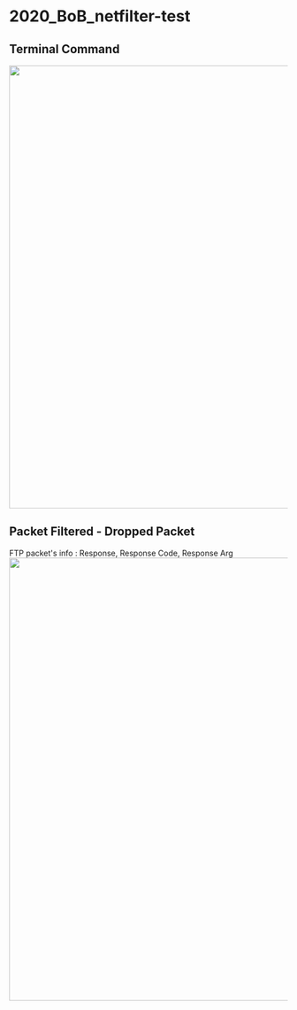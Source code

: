 # 2020_BoB_netfilter-test

<h2> Terminal Command </h2>
<div>
<img width = "800" src = "https://user-images.githubusercontent.com/58834907/90671383-97035480-e28f-11ea-8ffe-496ea1b08916.PNG" >
</div>

<h2> Packet Filtered - Dropped Packet </h2>
FTP packet's info : Response, Response Code, Response Arg <br>

<div>
<img width = "800" src = "https://user-images.githubusercontent.com/58834907/90671390-9965ae80-e28f-11ea-9ced-a80ad4137c44.PNG">
</div>
